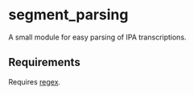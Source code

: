 # segment_parsing
A small module for easy parsing of IPA transcriptions.

## Requirements
Requires [regex](https://pypi.org/project/regex/).
